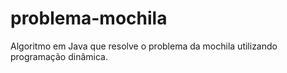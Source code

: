 # problema-mochila
Algoritmo em Java que resolve o problema da mochila utilizando programação dinâmica.

